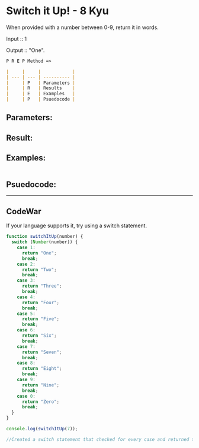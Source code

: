 # Switch it Up! - 8 Kyu

When provided with a number between 0-9, return it in words.

Input :: 1

Output :: "One".

```md
P R E P Method =>

|     |     |            |
| --- | --- | ---------- |
|     | P   | Parameters |
|     | R   | Results    |
|     | E   | Examples   |
|     | P   | Psuedocode |
```

## Parameters:



## Result:



## Examples:

```js

```

## Psuedocode:

---

## CodeWar

If your language supports it, try using a switch statement.

```js
function switchItUp(number) {
  switch (Number(number)) {
    case 1:
      return "One";
      break;
    case 2:
      return "Two";
      break;
    case 3:
      return "Three";
      break;
    case 4:
      return "Four";
      break;
    case 5:
      return "Five";
      break;
    case 6:
      return "Six";
      break;
    case 7:
      return "Seven";
      break;
    case 8:
      return "Eight";
      break;
    case 9:
      return "Nine";
      break;
    case 0:
      return "Zero";
      break;
  }
}

console.log(switchItUp(7));

//Created a switch statement that checked for every case and returned the values in a string form.
```
